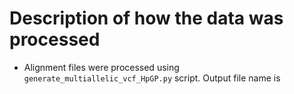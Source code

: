 # Description of how the data was processed

- Alignment files were processed using `generate_multiallelic_vcf_HpGP.py` script. Output file name is


